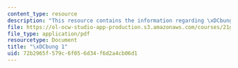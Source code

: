 ```yaml
---
content_type: resource
description: "This resource contains the information regarding \xDCbung 1."
file: https://ol-ocw-studio-app-production.s3.amazonaws.com/courses/21g-401-german-i-fall-2008/72b2965f579c6f056d34f6d2a4cb06d1_MIT21G_401F08_negation.pdf
file_type: application/pdf
resourcetype: Document
title: "\xDCbung 1"
uid: 72b2965f-579c-6f05-6d34-f6d2a4cb06d1
---
```

